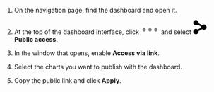1. On the navigation page, find the dashboard and open it.

1. At the top of the dashboard interface, click ![image](../../../_assets/datalens/horizontal-ellipsis.svg) and select ![image](../../../_assets/datalens/share-black.svg) **Public access**.

1. In the window that opens, enable **Access via link**.

1. Select the charts you want to publish with the dashboard.

1. Copy the public link and click **Apply**.

